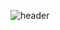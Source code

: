 ![header](https://capsule-render.vercel.app/api?type=cylinder&color=#c2cefc&height=300&section=header&text=Welcome%20to-nl-Chaeyeon's%20Githubrender&fontSize=90)


